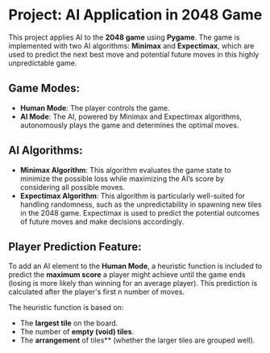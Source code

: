 # Project: AI Application in 2048 Game

This project applies AI to the **2048 game** using **Pygame**. The game is implemented with two AI algorithms: **Minimax** and **Expectimax**, which are used to predict the next best move and potential future moves in this highly unpredictable game.

## Game Modes:
- **Human Mode**: The player controls the game.
- **AI Mode**: The AI, powered by Minimax and Expectimax algorithms, autonomously plays the game and determines the optimal moves.

## AI Algorithms:
- **Minimax Algorithm**: This algorithm evaluates the game state to minimize the possible loss while maximizing the AI’s score by considering all possible moves.
- **Expectimax Algorithm**: This algorithm is particularly well-suited for handling randomness, such as the unpredictability in spawning new tiles in the 2048 game. Expectimax is used to predict the potential outcomes of future moves and make decisions accordingly.

## Player Prediction Feature:
To add an AI element to the **Human Mode**, a heuristic function is included to predict the **maximum score** a player might achieve until the game ends (losing is more likely than winning for an average player). This prediction is calculated after the player's first n number of moves.

The heuristic function is based on:
- The **largest tile** on the board.
- The number of **empty (void) tiles**.
- The **arrangement** of tiles** (whether the larger tiles are grouped well).


